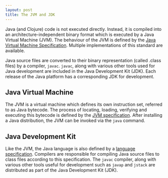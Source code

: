 ```yaml
---
layout: post
title: The JVM and JDK
---
```


Java (and Clojure) code is not executed directly. Instead, it is compiled into an architecture-independent binary format which is executed
by a Java Virtual Machine (JVM). The behaviour of the JVM is defined by the [Java Virtual Machine Specification](https://docs.oracle.com/javase/specs/jvms/se20/html/index.html).
Multiple implementations of this standard are available.

Java source files are converted to their binary representation (called .class files) by a compiler, `javac`. `javac`, along with various other tools used for Java development are included in the Java Development Kit (JDK).
Each release of the Java platform has a corresponding JDK for development.

## Java Virtual Machine

The JVM is a virtual machine which defines its own instruction set, referred to as Java bytecode. The process of locating, loading, verifying and executing this bytecode is
defined by the [JVM specification](https://docs.oracle.com/javase/specs/jvms/se20/html/index.html). After installing a Java distribution, the JVM can be invoked via the `java`
command.

## Java Development Kit

Like the JVM, the Java language is also defined by a [language specification](https://docs.oracle.com/javase/specs/jls/se20/html/index.html). Compilers are responsible for
compiling Java source files to class files according to this specification. The `javac` compiler, along with various other tools useful for development such as `javap` and
`jstack` are distributed as part of the Java Development Kit (JDK).
